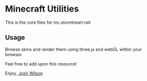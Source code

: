 Minecraft Utilities
=============================

This is the core files for mc.stormheart.net

Usage
-----

Browse skins and render them using three.js and webGL within your browser.

Feel free to add upon this resource!

Enjoy,
[Josh Wilson](https://twitter.com/nutiler)